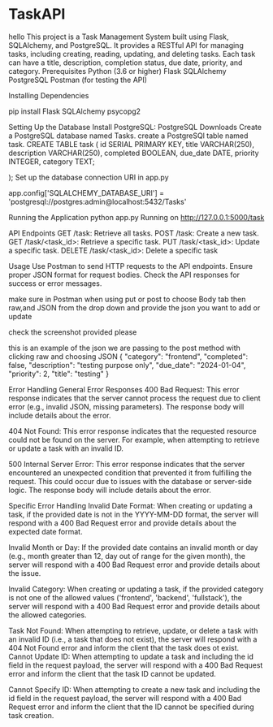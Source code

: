 # TaskAPI
hello 
This project is a Task Management System built using Flask, SQLAlchemy, and PostgreSQL. It provides a RESTful API for managing tasks, including creating, reading, updating, and deleting tasks. Each task can have a title, description, completion status, due date, priority, and category.
Prerequisites
Python (3.6 or higher)
Flask
SQLAlchemy
PostgreSQL
Postman (for testing the API)


Installing Dependencies

pip install Flask SQLAlchemy  psycopg2


Setting Up the Database
Install PostgreSQL: PostgreSQL Downloads
Create a PostgreSQL database named Tasks.
create a PostgreSQl table named task.
CREATE TABLE task (
	id SERIAL PRIMARY KEY,
	title VARCHAR(250),
    description VARCHAR(250),
	completed BOOLEAN,
	due_date DATE,
    priority INTEGER,
    category TEXT;
	
);
Set up the database connection URI in app.py

app.config['SQLALCHEMY_DATABASE_URI'] = 'postgresql://postgres:admin@localhost:5432/Tasks'


Running the Application
python app.py
Running on http://127.0.0.1:5000/task
 
API Endpoints
GET /task: Retrieve all tasks.
POST /task: Create a new task.
GET /task/<task_id>: Retrieve a specific task.
PUT /task/<task_id>: Update a specific task.
DELETE /task/<task_id>: Delete a specific task


Usage
Use Postman to send HTTP requests to the API endpoints.
Ensure proper JSON format for request bodies.
Check the API responses for success or error messages.

make sure in Postman  when using put or post to choose Body tab then raw,and JSON from the drop down
and provide the json you want to add or update

check the screenshot provided  please

this is an example of the json we are passing to the  post method with clicking raw and choosing JSON
{
    "category": "frontend",
    "completed": false,
    "description": "testing purpose only",
    "due_date": "2024-01-04",
    "priority": 2,
    "title": "testing"
}


Error Handling
General Error Responses
400 Bad Request: This error response indicates that the server cannot process the request due to client error (e.g., invalid JSON, missing parameters). The response body will include details about the error.

404 Not Found: This error response indicates that the requested resource could not be found on the server. For example, when attempting to retrieve or update a task with an invalid ID.

500 Internal Server Error: This error response indicates that the server encountered an unexpected condition that prevented it from fulfilling the request. This could occur due to issues with the database or server-side logic. The response body will include details about the error.

Specific Error Handling
Invalid Date Format: When creating or updating a task, if the provided date is not in the YYYY-MM-DD format, the server will respond with a 400 Bad Request error and provide details about the expected date format.

Invalid Month or Day: If the provided date contains an invalid month or day (e.g., month greater than 12, day out of range for the given month), the server will respond with a 400 Bad Request error and provide details about the issue.

Invalid Category: When creating or updating a task, if the provided category is not one of the allowed values ('frontend', 'backend', 'fullstack'), the server will respond with a 400 Bad Request error and provide details about the allowed categories.

Task Not Found: When attempting to retrieve, update, or delete a task with an invalid ID (i.e., a task that does not exist), the server will respond with a 404 Not Found error and inform the client that the task does ot exist.
Cannot Update ID: When attempting to update a task and including the id field in the request payload, the server will respond with a 400 Bad Request error and inform the client that the task ID cannot be updated.

Cannot Specify ID: When attempting to create a new task and including the id field in the request payload, the server will respond with a 400 Bad Request error and inform the client that the ID cannot be specified during task creation.
